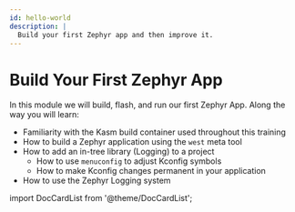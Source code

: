 ```yaml
---
id: hello-world
description: |
  Build your first Zephyr app and then improve it.
---
```


# Build Your First Zephyr App

In this module we will build, flash, and run our first Zephyr App. Along the way
you will learn:

* Familiarity with the Kasm build container used throughout this training
* How to build a Zephyr application using the `west` meta tool
* How to add an in-tree library (Logging) to a project
  * How to use `menuconfig` to adjust Kconfig symbols
  * How to make Kconfig changes permanent in your application
* How to use the Zephyr Logging system

import DocCardList from '@theme/DocCardList';

<DocCardList />
